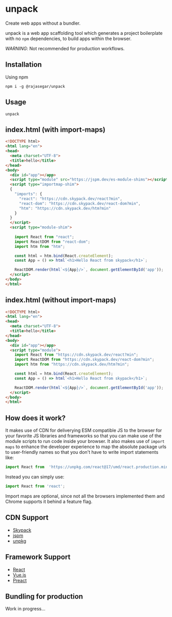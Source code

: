 # unpack

Create web apps without a bundler. 

unpack is a web app scaffolding tool which generates a project boilerplate with no `npm` dependencies, to build apps within the browser.

*WARNING*: Not recommended for production workflows.

## Installation
Using npm
```
npm i -g @rajasegar/unpack
```

## Usage
```
unpack
```

## index.html (with import-maps)
```html
<!DOCTYPE html>
<html lang="en">
<head>
  <meta charset="UTF-8">
  <title>hello</title>
</head>
<body>
  <div id="app"></app>
  <script type="module" src="https://jspm.dev/es-module-shims"></script>
  <script type="importmap-shim">
  {
    "imports": {
      "react": "https://cdn.skypack.dev/react?min",
      "react-dom": "https://cdn.skypack.dev/react-dom?min",
      "htm": "https://cdn.skypack.dev/htm?min"
    }
  }
  </script>
  <script type="module-shim">
  
    import React from "react";
    import ReactDOM from "react-dom";
    import htm from "htm";

    const html = htm.bind(React.createElement);
    const App = () => html`<h1>Hello React from skypack</h1>`;

    ReactDOM.render(html`<${App}/>`, document.getElementById('app'));
  </script>
</body>
</html>
```

## index.html (without import-maps)
```html
<!DOCTYPE html>
<html lang="en">
<head>
  <meta charset="UTF-8">
  <title>hello</title>
</head>
<body>
  <div id="app"></app>
  <script type="module">
    import React from "https://cdn.skypack.dev/react?min";
    import ReactDOM from "https://cdn.skypack.dev/react-dom?min";
    import htm from "https://cdn.skypack.dev/htm?min";

    const html = htm.bind(React.createElement);
    const App = () => html`<h1>Hello React from skypack</h1>`;

    ReactDOM.render(html`<${App}/>`, document.getElementById('app'));
  </script>
</body>
</html>
```
    

## How does it work?
It makes use of CDN for deliverying ESM compatible JS to the browser for your favorite JS libraries and frameworks so that you can make use of the module scripts to run code inside your browser. It also makes use of `import maps` to enhance the developer experience to map the absolute package urls to user-friendly names so that you don't have to write import statements like:

```js
import React from  'https://unpkg.com/react@17/umd/react.production.min.js';
```

Instead you can simply use:
```js
import React from 'react';
```

Import maps are optional, since not all the browsers implemented them and Chrome supports it behind a feature flag.


## CDN Support
- [Skypack](https://skypack.dev)
- [jspm](https://jspm.dev)
- [unpkg](https://unpkg.com)

## Framework Support
- [React](https://reactjs.org)
- [Vue.js](https://vuejs.org)
- [Preact](https://preactjs.com)


## Bundling for production
Work in progress...

